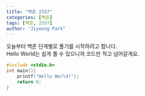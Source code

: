 ```yaml
---
title: "백준 2557"
categories: [백준]
tags: [백준, 2557]
author: "Jiyeong Park"
---
```


오늘부터 백준 단계별로 풀기를 시작하려고 합니다.  
Hello World는 쉽게 풀 수 있으니까 코드만 적고 넘어갈게요.

```C
#include <stdio.h>
int main(){
    printf("Hello World!");
    return 0;
}
```
